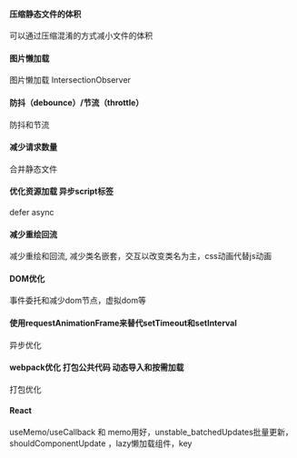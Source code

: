 #### 压缩静态文件的体积 ####
   可以通过压缩混淆的方式减小文件的体积
#### 图片懒加载
   图片懒加载 IntersectionObserver
#### 防抖（debounce）/节流（throttle）
   防抖和节流
#### 减少请求数量
   合并静态文件
#### 优化资源加载 异步script标签
   defer async
#### 减少重绘回流
   减少重绘和回流, 减少类名嵌套，交互以改变类名为主，css动画代替js动画
#### DOM优化
   事件委托和减少dom节点，虚拟dom等
#### 使用requestAnimationFrame来替代setTimeout和setInterval
   异步优化
#### webpack优化 打包公共代码 动态导入和按需加载
   打包优化
#### React
   useMemo/useCallback 和 memo用好，unstable_batchedUpdates批量更新，shouldComponentUpdate ，lazy懒加载组件，key
